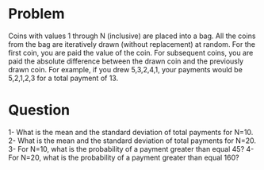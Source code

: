 # Problem
Coins with values 1 through N (inclusive) are placed into a bag. All the coins from the bag are iteratively drawn (without replacement) at 
random. For the first coin, you are paid the value of the coin. For subsequent coins, you are paid the absolute difference between 
the drawn coin and the previously drawn coin. For example, if you drew 5,3,2,4,1, your payments would be 5,2,1,2,3 for a total payment of 13. 
# Question
1- What is the mean and the standard deviation of total payments for N=10.
2- What is the mean and the standard deviation of total payments for N=20.
3- For N=10, what is the probability of a payment greater than equal 45?
4- For N=20, what is the probability of a payment greater than equal 160?
